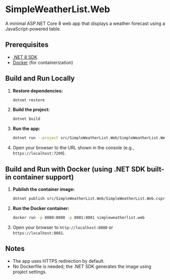 # SimpleWeatherList.Web

A minimal ASP.NET Core 8 web app that displays a weather forecast using a JavaScript-powered table.

## Prerequisites
- [.NET 8 SDK](https://dotnet.microsoft.com/download/dotnet/8.0)
- [Docker](https://www.docker.com/get-started) (for containerization)

## Build and Run Locally

1. **Restore dependencies:**
   ```sh
   dotnet restore
   ```
2. **Build the project:**
   ```sh
   dotnet build
   ```
3. **Run the app:**
   ```sh
   dotnet run --project src/SimpleWeatherList.Web/SimpleWeatherList.Web.csproj
   ```
4. Open your browser to the URL shown in the console (e.g., `https://localhost:7209`).

## Build and Run with Docker (using .NET SDK built-in container support)

1. **Publish the container image:**
   ```sh
   dotnet publish src/SimpleWeatherList.Web/SimpleWeatherList.Web.csproj -c Release -p:PublishProfile=DefaultContainer -p:ContainerImageName=simpleweatherlist.web
   ```
2. **Run the Docker container:**
   ```sh
   docker run -p 8080:8080 -p 8081:8081 simpleweatherlist.web
   ```
3. Open your browser to `http://localhost:8080` or `https://localhost:8081`.

## Notes
- The app uses HTTPS redirection by default.
- No Dockerfile is needed; the .NET SDK generates the image using project settings.

